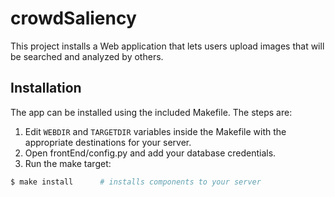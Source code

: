 crowdSaliency
=============
This project installs a Web application that lets users upload images that will be searched and analyzed by others.

## Installation
The app can be installed using the included Makefile. The steps are:

1. Edit `WEBDIR` and `TARGETDIR` variables inside the Makefile with the appropriate destinations for your server.
2. Open frontEnd/config.py and add your database credentials.
3. Run the make target:

````bash
$ make install      # installs components to your server
````
